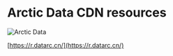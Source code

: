 # Arctic Data CDN resources

![Arctic Data](https://r.datarc.cn/logo/1694x407/blue.png)

[https://r.datarc.cn/](https://r.datarc.cn/)
